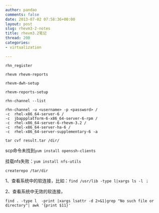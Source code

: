 ```yaml
---
author: pandao
comments: false
date: 2013-07-02 07:58:36+00:00
layout: post
slug: rhevm3-2-notes
title: rhevm3.2笔记
thread: 200
categories:
- virtualization

---
```


`rhn_register`

`rhevm rhevm-reports`

`rhevm-dwh-setup`

`rhevm-reports-setup`

`rhn-channel --list`

    
    rhn-channel -u <username> -p <password> /
    -c  rhel-x86_64-server-6 /
    -c  jbappplatform-6-x86_64-server-6-rpm /
    -c  rhel-x86_64-server-6-rhevm-3.2 /
    -c  rhel-x86_64-server-ha-6 /
    -c  rhel-x86_64-server-supplementary-6 -a

`tar cvf result.tar /dir/`

scp命令未找到`yum install openssh-clients`

挂载nfs失败：`yum install nfs-utils`

`createrepo /tar/dir`

1、查看系统中的软连接，比如：`find /usr/lib -type l|xargs ls -l ；`

2、查看系统中无效的软连接，

`find . -type l  -print |xargs lsattr -d 2>&1|grep "No such file or directory"| awk '{print $11}'`
